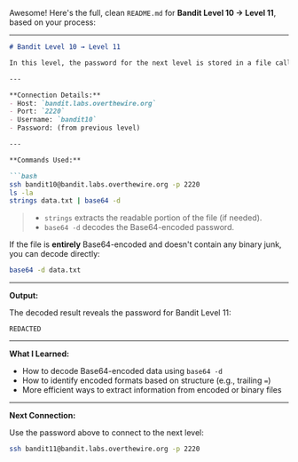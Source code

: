Awesome! Here's the full, clean `README.md` for **Bandit Level 10 → Level 11**, based on your process:

---

````markdown
# Bandit Level 10 → Level 11

In this level, the password for the next level is stored in a file called `data.txt`, but it’s encoded using **Base64**. The goal is to decode the file to reveal the password.

---

**Connection Details:**
- Host: `bandit.labs.overthewire.org`
- Port: `2220`
- Username: `bandit10`
- Password: (from previous level)

---

**Commands Used:**

```bash
ssh bandit10@bandit.labs.overthewire.org -p 2220
ls -la
strings data.txt | base64 -d
````

> * `strings` extracts the readable portion of the file (if needed).
> * `base64 -d` decodes the Base64-encoded password.

If the file is **entirely** Base64-encoded and doesn't contain any binary junk, you can decode directly:

```bash
base64 -d data.txt
```

---

**Output:**

The decoded result reveals the password for Bandit Level 11:

```text
REDACTED
```

---

**What I Learned:**

* How to decode Base64-encoded data using `base64 -d`
* How to identify encoded formats based on structure (e.g., trailing `=`)
* More efficient ways to extract information from encoded or binary files

---

**Next Connection:**

Use the password above to connect to the next level:

```bash
ssh bandit11@bandit.labs.overthewire.org -p 2220
```